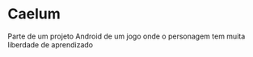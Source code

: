 # Caelum
Parte de um projeto Android de um jogo onde o personagem tem muita liberdade de aprendizado
